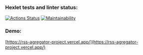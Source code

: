 ### Hexlet tests and linter status:
[![Actions Status](https://github.com/vyacheslav-pv/frontend-project-11/workflows/hexlet-check/badge.svg)](https://github.com/vyacheslav-pv/frontend-project-11/actions)
[![Maintainability](https://api.codeclimate.com/v1/badges/5f67416819736c078546/maintainability)](https://codeclimate.com/github/vyacheslav-pv/frontend-project-11/maintainability)
### Demo:
[https://rss-agregator-project.vercel.app/](https://rss-agregator-project.vercel.app/)
